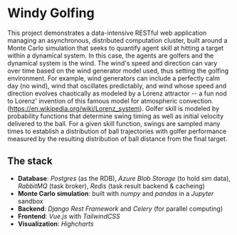 # Windy Golfing
This project demonstrates a data-intensive RESTful web application managing an asynchronous, distributed computation cluster, built around a Monte Carlo simulation that seeks to quantify agent skill at hitting a target within a dynamical system. In this case, the agents are golfers and the dynamical system is the wind. The wind's speed and direction can vary over time based on the wind generator model used, thus setting the golfing environment. For example, wind generators can include a perfectly calm day (no wind), wind that oscillates predictably, and wind whose speed and direction evolves chaotically as modeled by a Lorenz attractor -- a fun nod to Lorenz' invention of this famous model for atmospheric convection. (https://en.wikipedia.org/wiki/Lorenz_system). Golfer skill is modeled by probability functions that determine swing timing as well as initial velocity delivered to the ball. For a given skill function, swings are sampled many times to establish a distribution of ball trajectories with golfer performance measured by the resulting distribution of ball distance from the final target.

## The stack
* **Database**: *Postgres* (as the RDB), *Azure Blob Storage* (to hold sim data), *RabbitMQ* (task broker), *Redis* (task result backend & cacheing)
* **Monte Carlo simulation**: built with *numpy* and *pandas* in a *Jupyter* sandbox 
* **Backend**: *Django Rest Framework* and *Celery* (for parallel computing)
* **Frontend**: *Vue.js* with *TailwindCSS*
* **Visualization**: *Highcharts*

